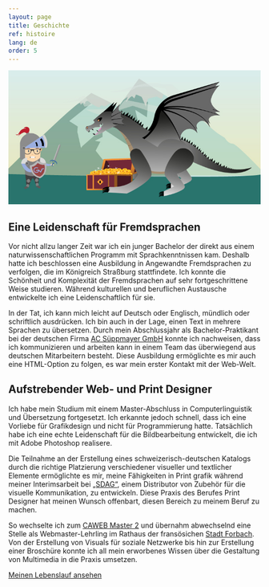 ```yaml
---
layout: page
title: Geschichte
ref: histoire
lang: de
order: 5
---
```


<div class="wrapper">
    <img class="mon_histoire" src="img/mon_histoire.jpg"/>
    
<h2 class="text_center">Eine Leidenschaft für Fremdsprachen</h2>
    <div class="espace_bas">
    
<p>Vor nicht allzu langer Zeit war ich ein junger Bachelor der direkt aus einem naturwissenschaftlichen Programm mit Sprachkenntnissen kam. Deshalb hatte ich beschlossen eine Ausbildung in Angewandte Fremdsprachen zu verfolgen, die im Königreich Straßburg stattfindete. Ich konnte die Schönheit und Komplexität der Fremdsprachen auf sehr fortgeschrittene Weise studieren. Während kulturellen und beruflichen Austausche entwickelte ich eine Leidenschaftlich für sie.</p>

<p>In der Tat, ich kann mich leicht auf Deutsch oder Englisch, mündlich oder schriftlich ausdrücken. Ich bin auch in der Lage, einen Text in mehrere Sprachen zu übersetzen. Durch mein Abschlussjahr als Bachelor-Praktikant bei der deutschen Firma <a href="https://www.acsueppmayer.de/" target="_blank">AC Süppmayer GmbH</a> konnte ich nachweisen, dass ich kommunizieren und arbeiten kann in einem Team das überwiegend aus deutschen Mitarbeitern besteht. Diese Ausbildung ermöglichte es mir auch eine HTML-Option zu folgen, es war mein erster Kontakt mit der Web-Welt.</p> 
    </div>



<h2 class="text_center">Aufstrebender Web- und Print Designer</h2>
    
    
<div class="espace_bas">
    
<p>Ich habe mein Studium mit einem Master-Abschluss in Computerlinguistik und Übersetzung fortgesetzt. Ich erkannte jedoch schnell, dass ich eine Vorliebe für Grafikdesign und nicht für Programmierung hatte. Tatsächlich habe ich eine echte Leidenschaft für die Bildbearbeitung entwickelt, die ich mit Adobe Photoshop realisere.</p>

<p>Die Teilnahme an der Erstellung eines schweizerisch-deutschen Katalogs durch die richtige Platzierung verschiedener visueller und textlicher Elemente ermöglichte es mir, meine Fähigkeiten in Print grafik während meiner Interimsarbeit bei <a href="https://www.boutique-sdag.net/" target="_blank">„SDAG“</a>, einem Distributor von Zubehör für die visuelle Kommunikation, zu entwickeln. Diese Praxis des Berufes Print Designer hat meinen Wunsch offenbart, diesen Bereich zu meinem Beruf zu machen.</p>

<p>So wechselte ich zum <a href="https://mastercaweb.u-strasbg.fr/" target="_blank">CAWEB Master 2</a> und übernahm abwechselnd eine Stelle als Webmaster-Lehrling im Rathaus der fransösichen <a href="http://www.mairie-forbach.fr/" target="_blank">Stadt Forbach</a>. Von der Erstellung von Visuals für soziale Netzwerke bis hin zur Erstellung einer Broschüre konnte ich all mein erworbenes Wissen über die Gestaltung von Multimedia in die Praxis umsetzen.</p>
    </div>
    
    
    
  </div>
  <div class="container">
<a href="docs/Lebenslauf%20Vincent%20GOLOMBEK.pdf" target="_blank" class="button_page">Meinen Lebenslauf ansehen</a>  
</div>
    
